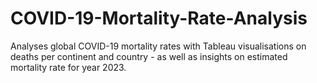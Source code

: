# COVID-19-Mortality-Rate-Analysis
Analyses global COVID-19 mortality rates with Tableau visualisations on deaths per continent and country - as well as insights on estimated mortality rate for year 2023.
